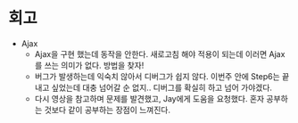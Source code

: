 # 회고

- Ajax
    - Ajax을 구현 했는데 동작을 안한다. 새로고침 해야 적용이 되는데 이러면 Ajax를 쓰는 의미가 없다. 방법을 찾자! 
    - 버그가 발생하는데 익숙치 않아서 디버그가 쉽지 않다. 이번주 안에 Step6는 끝내고 싶었는데 대충 넘어갈 순 없지.. 디버그를 확실히 하고 넘어 가야겠다.
    - 다시 영상을 참고하며 문제를 발견했고, Jay에게 도움을 요청했다. 혼자 공부하는 것보다 같이 공부하는 장점이 느껴진다. 

     
